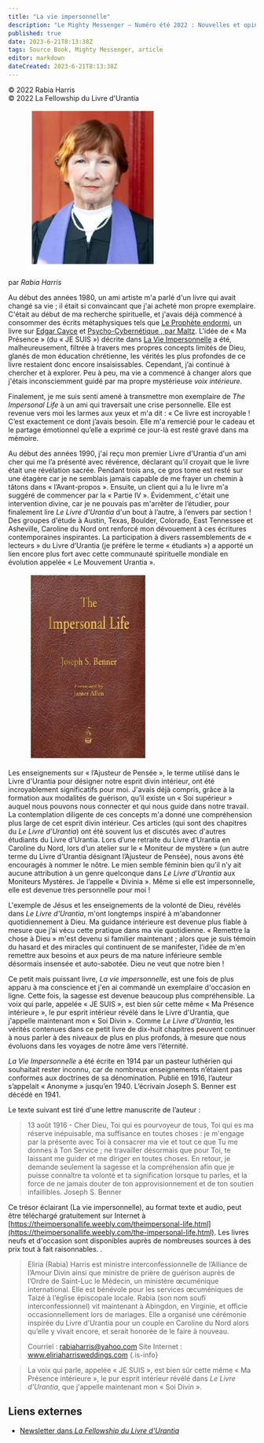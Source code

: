 ```yaml
---
title: "La vie impersonnelle"
description: "Le Mighty Messenger — Numéro été 2022 : Nouvelles et opinions pour les lecteurs du Livre d'Urantia"
published: true
date: 2023-6-21T8:13:38Z
tags: Source Book, Mighty Messenger, article
editor: markdown
dateCreated: 2023-6-21T8:13:38Z
---
```


<p class="v-card v-sheet theme--light grey lighten-3 px-2">© 2022 Rabia Harris<br>© 2022 La Fellowship du Livre d'Urantia</p>


<figure id="Figure_1" class="image urantiapedia image-style-align-left">
<img src="/image/article/The_Mighty_Messenger/2022_Summer/022.jpg">
</figure>

par _Rabia Harris_

Au début des années 1980, un ami artiste m'a parlé d'un livre qui avait changé sa vie ; il était si convaincant que j'ai acheté mon propre exemplaire. C'était au début de ma recherche spirituelle, et j'avais déjà commencé à consommer des écrits métaphysiques tels que [Le Prophète endormi](https://www.amazon.com/Sleeping-Prophet-Life-Edgar-Cayce/dp/0584110642), un livre sur [Edgar Cayce](https://en.wikipedia.org/wiki/Edgar_Cayce) et [Psycho-Cybernétique , par Maltz](https://en.wikipedia.org/wiki/Psycho-Cybernetics). L'idée de « Ma Présence » (du « JE SUIS ») décrite dans [La Vie Impersonnelle](https://theimpersonallife.weebly.com/uploads/2/4/2/0/24205054/the_impersonal_life_(8.5x11).pdf) a été, malheureusement, filtrée à travers mes propres concepts limités de Dieu, glanés de mon éducation chrétienne, les vérités les plus profondes de ce livre restaient donc encore insaisissables. Cependant, j’ai continué à chercher et à explorer. Peu à peu, ma vie a commencé à changer alors que j'étais inconsciemment guidé par ma propre mystérieuse _voix intérieure_.

Finalement, je me suis senti amené à transmettre mon exemplaire de _The Impersonal Life_ à un ami qui traversait une crise personnelle. Elle est revenue vers moi les larmes aux yeux et m'a dit : « Ce livre est incroyable ! C’est exactement ce dont j’avais besoin. Elle m'a remercié pour le cadeau et le partage émotionnel qu’elle a exprimé ce jour-là est resté gravé dans ma mémoire.

Au début des années 1990, j'ai reçu mon premier Livre d'Urantia d'un ami cher qui me l’a présenté avec révérence, déclarant qu’il croyait que le livre était une révélation sacrée. Pendant trois ans, ce gros tome est resté sur une étagère car je ne semblais jamais capable de me frayer un chemin à tâtons dans « l’Avant-propos ». Ensuite, un client qui a lu le livre m'a suggéré de commencer par la « Partie IV ». Évidemment, c'était une intervention divine, car je ne pouvais pas m'arrêter de l’étudier, pour finalement lire _Le Livre d'Urantia_ d'un bout à l’autre, à l’envers par section ! Des groupes d'étude à Austin, Texas, Boulder, Colorado, East Tennessee et Asheville, Caroline du Nord ont renforcé mon dévouement à ces écritures contemporaines inspirantes. La participation à divers rassemblements de « lecteurs » du Livre d’Urantia (je préfère le terme « étudiants ») a apporté un lien encore plus fort avec cette communauté spirituelle mondiale en évolution appelée « Le Mouvement Urantia ».

<figure id="Figure_2" class="image urantiapedia image-style-align-right">
<img src="/image/article/The_Mighty_Messenger/2022_Summer/023.jpg">
</figure>

Les enseignements sur « l’Ajusteur de Pensée », le terme utilisé dans le Livre d'Urantia pour désigner notre esprit divin intérieur, ont été incroyablement significatifs pour moi. J'avais déjà compris, grâce à la formation aux modalités de guérison, qu’il existe un « Soi supérieur » auquel nous pouvons nous connecter et qui nous guide dans notre travail. La contemplation diligente de ces concepts m'a donné une compréhension plus large de cet esprit divin intérieur. Ces articles (qui sont des chapitres du _Le Livre d'Urantia_) ont été souvent lus et discutés avec d'autres étudiants du Livre d'Urantia. Lors d’une retraite du Livre d’Urantia en Caroline du Nord, lors d’un atelier sur le « Moniteur de mystère » (un autre terme du Livre d’Urantia désignant l’Ajusteur de Pensée), nous avons été encouragés à nommer le nôtre. Le mien semble féminin bien qu’il n’y ait aucune attribution à un genre quelconque dans _Le Livre d'Urantia_ aux Moniteurs Mystères. Je l’appelle « Divinia ». Même si elle est impersonnelle, elle est devenue très personnelle pour moi !

L'exemple de Jésus et les enseignements de la volonté de Dieu, révélés dans _Le Livre d'Urantia_, m'ont longtemps inspiré à m'abandonner quotidiennement à Dieu. Ma guidance intérieure est devenue plus fiable à mesure que j’ai vécu cette pratique dans ma vie quotidienne. « Remettre la chose à Dieu » m'est devenu si familier maintenant ; alors que je suis témoin du hasard et des miracles qui continuent de se manifester, l’idée de m'en remettre aux besoins et aux peurs de ma nature inférieure semble désormais insensée et auto-sabotée. Dieu ne veut que notre bien !

Ce petit mais puissant livre, _La vie impersonnelle_, est une fois de plus apparu à ma conscience et j'en ai commandé un exemplaire d'occasion en ligne. Cette fois, la sagesse est devenue beaucoup plus compréhensible. La voix qui parle, appelée « JE SUIS », est bien sûr cette même « Ma Présence intérieure », le pur esprit intérieur révélé dans le Livre d'Urantia, que j'appelle maintenant mon « Soi Divin ». Comme _Le Livre d'Urantia_, les vérités contenues dans ce petit livre de dix-huit chapitres peuvent continuer à nous parler à des niveaux de plus en plus profonds, à mesure que nous évoluons dans les voyages de notre âme vers l’éternité.

_La Vie Impersonnelle_ a été écrite en 1914 par un pasteur luthérien qui souhaitait rester inconnu, car de nombreux enseignements n’étaient pas conformes aux doctrines de sa dénomination. Publié en 1916, l’auteur s’appelait « Anonyme » jusqu’en 1940. L’écrivain Joseph S. Benner est décédé en 1941.

Le texte suivant est tiré d'une lettre manuscrite de l’auteur :

> 13 août 1916 - Cher Dieu, Toi qui es pourvoyeur de tous, Toi qui es ma réserve inépuisable, ma suffisance en toutes choses : je m'engage par la présente avec Toi à consacrer ma vie et tout ce que Tu me donnes à Ton Service ; ne travailler désormais que pour Toi, te laissant me guider et me diriger en toutes choses. En retour, je demande seulement la sagesse et la compréhension afin que je puisse connaître ta volonté et ta signification lorsque tu parles, et la force de ne jamais douter de ton approvisionnement et de ton soutien infaillibles. Joseph S. Benner

Ce trésor éclairant (La vie impersonnelle), au format texte et audio, peut être téléchargé gratuitement sur Internet à [https://theimpersonallife.weebly.com/theimpersonal-life.html](https://theimpersonallife.weebly.com/the-impersonal-life.html). Les livres neufs et d'occasion sont disponibles auprès de nombreuses sources à des prix tout à fait raisonnables. .

> Eliria (Rabia) Harris est ministre interconfessionnelle de l’Alliance de l’Amour Divin ainsi que ministre de prière de guérison auprès de l’Ordre de Saint-Luc le Médecin, un ministère œcuménique international. Elle est bénévole pour les services œcuméniques de Taizé à l’église épiscopale locale. Rabia (son nom soufi interconfessionnel) vit maintenant à Abingdon, en Virginie, et officie occasionnellement lors de mariages. Elle a organisé une cérémonie inspirée du Livre d'Urantia pour un couple en Caroline du Nord alors qu’elle y vivait encore, et serait honorée de le faire à nouveau.
> 
> Courriel : rabiaharris@yahoo.com
> Site Internet : www.eliriaharrisweddings.com
{.is-info}

> La voix qui parle, appelée « JE SUIS », est bien sûr cette même « Ma Présence intérieure », le pur esprit intérieur révélé dans _Le Livre d'Urantia_, que j'appelle maintenant mon « Soi Divin ». 

## Liens externes

* [Newsletter dans _La Fellowship du Livre d'Urantia_](https://assetrepository.urantiabook.org/AssetRepository/Communications/Mighty-Messenger/MM-2022-06-Stepping-Stones.pdf)

<br>

